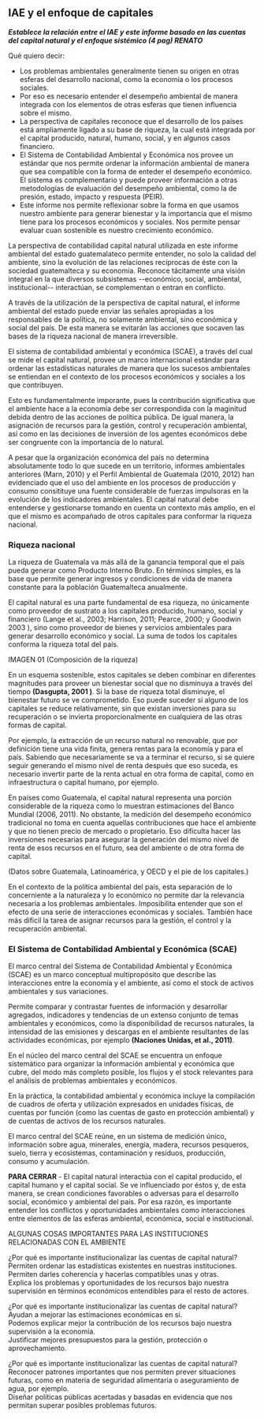 ## IAE y el enfoque de capitales  

_**Establece la relación entre el IAE y este informe basado en las cuentas del capital natural y el enfoque sistémico (4 pag) RENATO**_  

Qué quiero decir:  

 * Los problemas ambientales generalmente tienen su origen en otras esferas del desarrollo nacional, como la economía o los procesos sociales.  
 * Por eso es necesario entender el desempeño ambiental de manera integrada con los elementos de otras esferas que tienen influencia sobre el mismo.  
 * La perspectiva de capitales reconoce que el desarrollo de los países está ampliamente ligado a su base de riqueza, la cual está integrada por el capital producido, natural, humano, social, y en algunos casos financiero.  
 * El Sistema de Contabilidad Ambiental y Económica nos provee un estándar que nos permite ordenar la información ambiental de manera que sea compatible con la forma de enteder el desempeño económico. El sistema es complementario y puede proveer información a otras metodologías de evaluación del desempeño ambiental, como la de presión, estado, impacto y respuesta (PEIR).  
 * Este informe nos permite reflexionar sobre la forma en que usamos nuestro ambiente para generar bienestar y la importancia que el mismo tiene para los procesos económicos y sociales. Nos permite pensar evaluar cuan sostenible es nuestro crecimiento económico.  

La perspectiva de contabilidad capital natural utilizada en este informe ambiental del estado guatemalateco permite entender, no solo la calidad del ambiente, sino la evolución de las relaciones recíprocas de éste con la sociedad guatemalteca y su economía. Reconoce tácitamente una visión integral en la que diversos subsistemas --económico, social, ambiental, institucional-- interactúan, se complementan o entran en conflicto.  

A través de la utilización de la perspectiva de capital natural, el informe ambiental del estado puede enviar las señales apropiadas a los responsables de la política, no solamente ambiental, sino económica y social del país. De esta manera se evitarán las acciones que socaven las bases de la riqueza nacional de manera irreversible.  

El sistema de contabilidad ambiental y económica (SCAE), a través del cual se mide el capital natural, provee un marco internacional estándar para ordenar las estadísticas naturales de manera que los sucesos ambientales se entiendan en el contexto de los procesos económicos y sociales a los que contribuyen.  

Esto es fundamentalmente imporante, pues la contribución significativa que el ambiente hace a la economía debe ser correspondida con la maginitud debida dentro de las acciones de política pública. De igual manera, la asignación de recursos para la gestión, control y recuperación ambiental, así como en las decisiones de inversión de los agentes económicos debe ser congruente con la importancia de lo natural.  

A pesar que la organización económica del país no determina absolutamente todo lo que sucede en un territorio, informes ambientales anteriores (Marn, 2010) y el Perfil Ambiental de Guatemala (2010, 2012) han evidenciado que el uso del ambiente en los procesos de producción y consumo consitituye una fuente considerable de fuerzas impulsoras en la evolución de los indicadores ambientales. El capital natural debe entenderse y gestionarse tomando en cuenta un contexto más amplio, en el que el mismo es acompañado de otros capitales para conformar la riqueza nacional.  

### Riqueza nacional  

La riqueza de Guatemala va más allá de la ganancia temporal que el país pueda generar como Producto Interno Bruto. En términos simples, es la base que permite generar ingresos y condiciones de vida de manera constante para la población Guatemalteca anualmente.  

El capital natural es una parte fundamental de esa riqueza, no únicamente como proveedor de sustrato a los capitales producido, humano, social y financiero (Lange et al., 2003; Harrison, 2011; Pearce, 2000; y Goodwin 2003 ), sino como proveedor de bienes y servicios ambientales para generar desarrollo económico y social. La suma de todos los capitales conforma la riqueza total del país.  

IMAGEN 01 (Composición de la riqueza)  

En un esquema sostenible, estos capitales se deben combinar en diferentes magnitudes para proveer un bienestar social que no disminuya a través del tiempo **(Dasgupta, 2001 )**. Si la base de riqueza total disminuye, el bienestar futuro se ve comprometido. Eso puede suceder si alguno de los capitales se reduce relativamente, sin que existan inversiones para su recuperación o se invierta proporcionalmente en cualquiera de las otras formas de capital.  

Por ejemplo, la extracción de un recurso natural no renovable, que por definición tiene una vida finita, genera rentas para la economía y para el país. Sabiendo que necesariamente se va a terminar el recurso, si se quiere seguir generando el mismo nivel de renta después que eso suceda, es necesario invertir parte de la renta actual en otra forma de capital, como en infraestructura o capital humano, por ejemplo.  

En países como Guatemala, el capital natural representa una porción considerable de la riqueza como lo muestran estimaciones del Banco Mundial (2006, 2011). No obstante, la medición del desempeño económico tradicional no toma en cuenta aquellas contribuciones que hace el ambiente y que no tienen precio de mercado o propietario. Eso dificulta hacer las inversiones necesarias para asegurar la generación del mismo nivel de renta de esos recursos en el futuro, sea del ambiente o de otra forma de capital.  

 (Datos sobre Guatemala, Latinoamérica, y OECD y el pie de los capitales.)  

En el contexto de la política ambiental del país, esta separación de lo concerniente a la naturaleza y lo económico no permite dar la relevancia necesaria a los problemas ambientales. Imposibilita entender que son el efecto de una serie de interacciones económicas y sociales. También hace más dificil la tarea de asignar recursos para la gestión, el control y la recuperación ambiental.  


### El Sistema de Contabilidad Ambiental y Económica (SCAE)  

El marco central del Sistema de Contabilidad Ambiental y Económica (SCAE) es un marco conceptual multipropósito que describe las interacciones entre la economía y el ambiente, así como el stock de activos ambientales y sus variaciones.

Permite comparar y contrastar fuentes de información y desarrollar agregados, indicadores y tendencias de un extenso conjunto de temas ambientales y económicos, como la disponibilidad de recursos naturales, la intensidad de las emisiones y descargas en el ambiente resultantes de las actividades económicas, por ejemplo **(Naciones Unidas, et al., 2011)**.

En el núcleo del marco central del SCAE se encuentra un enfoque sistemático para organizar la información ambiental y económica que cubre, del modo más completo posible, los flujos y el stock relevantes para el análisis de problemas ambientales y económicos.

En la práctica, la contabilidad ambiental y económica incluye la compilación de cuadros de oferta y utilización expresados en unidades físicas, de cuentas por función (como las cuentas de gasto en protección ambiental) y de cuentas de activos de los recursos naturales.

El marco central del SCAE reúne, en un sistema de medición único, información sobre agua, minerales, energía, madera, recursos pesqueros, suelo, tierra y ecosistemas, contaminación y residuos, producción, consumo y acumulación.

 **PARA CERRAR** - El capital natural interactúa con el capital producido, el capital humano y el capital social. Se ve influenciado por éstos y, de esta manera, se crean condiciones favorables o adversas para el desarrollo social,  económico y ambiental del país. Por esa razón, es importante entender los conflictos y oportunidades ambientales como interacciones entre elementos de las esferas ambiental, económica, social e institucional.  






 ALGUNAS COSAS IMPORTANTES PARA LAS INSTITUCIONES RELACIONADAS CON EL AMBIENTE  

 ¿Por qué es importante institucionalizar las cuentas de capital natural?  
  Permiten ordenar las estadísticas existentes en nuestras instituciones.  
  Permiten darles coherencia y hacerlas compatibles unas y otras.  
  Explica los problemas y oportunidades de los recursos bajo nuestra supervisión en términos económicos entendibles para el resto de actores.  

  ¿Por qué es importante institucionalizar las cuentas de capital natural?  
  Ayudan a mejorar las estimaciones económicas en sí.  
  Podemos explicar mejor la contribución de los recursos bajo nuestra supervisión a la economía.  
  Justificar mejores presupuestos para la gestión, protección o aprovechamiento.  

  ¿Por qué es importante institucionalizar las cuentas de capital natural?  
  Reconocer patrones importantes que nos permiten prever situaciones futuras, como en materia de seguridad alimentaria o aseguramiento de agua, por ejemplo.  
  Diseñar políticas públicas acertadas y basadas en evidencia que nos permitan superar posibles problemas futuros.  
